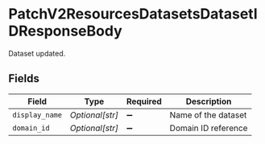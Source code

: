 # PatchV2ResourcesDatasetsDatasetIDResponseBody

Dataset updated.


## Fields

| Field               | Type                | Required            | Description         |
| ------------------- | ------------------- | ------------------- | ------------------- |
| `display_name`      | *Optional[str]*     | :heavy_minus_sign:  | Name of the dataset |
| `domain_id`         | *Optional[str]*     | :heavy_minus_sign:  | Domain ID reference |